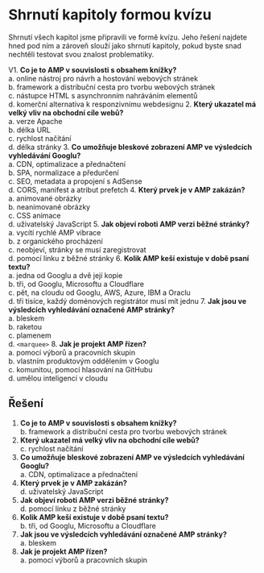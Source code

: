 # Shrnutí kapitoly formou kvízu

Shrnutí všech kapitol jsme připravili ve formě kvízu. Jeho řešení najdete hned pod ním a zároveň slouží jako shrnutí kapitoly, pokud byste snad nechtěli testovat svou znalost problematiky.

V1. **Co je to AMP v souvislosti s obsahem knížky?**  
a. online nástroj pro návrh a hostování webových stránek  
b. framework a distribuční cesta pro tvorbu webových stránek  
c. nástupce HTML s asynchronním nahráváním elementů  
d. komerční alternativa k responzivnímu webdesignu
2. **Který ukazatel má velký vliv na obchodní cíle webů?**  
a. verze Apache  
b. délka URL  
c. rychlost načítání  
d. délka stránky
3. **Co umožňuje bleskové zobrazení AMP ve výsledcích vyhledávání Googlu?**  
a. CDN, optimalizace a přednačtení  
b. SPA, normalizace a předurčení  
c. SEO, metadata a propojení s AdSense  
d. CORS, manifest a atribut prefetch
4. **Který prvek je v AMP zakázán?**  
a. animované obrázky  
b. neanimované obrázky  
c. CSS animace  
d. uživatelský JavaScript
5. **Jak objeví roboti AMP verzi běžné stránky?**  
a. vycítí rychlé AMP vibrace  
b. z organického procházení  
c. neobjeví, stránky se musí zaregistrovat  
d. pomocí linku z běžné stránky
6. **Kolik AMP keší existuje v době psaní textu?**  
a. jedna od Googlu a dvě její kopie  
b. tři, od Googlu, Microsoftu a Cloudflare  
c. pět, na cloudu od Googlu, AWS, Azure, IBM a Oraclu  
d. tři tisíce, každý doménových registrátor musí mít jednu
7. **Jak jsou ve výsledcích vyhledávání označené AMP stránky?**  
a. bleskem  
b. raketou  
c. plamenem  
d. `<marquee>`
8. **Jak je projekt AMP řízen?**  
a. pomocí výborů a pracovních skupin  
b. vlastním produktovým oddělením v Googlu  
c. komunitou, pomocí hlasování na GitHubu  
d. umělou inteligencí v cloudu

## Řešení

1. **Co je to AMP v souvislosti s obsahem knížky?**  
b. framework a distribuční cesta pro tvorbu webových stránek
2. **Který ukazatel má velký vliv na obchodní cíle webů?**  
c. rychlost načítání
3. **Co umožňuje bleskové zobrazení AMP ve výsledcích vyhledávání Googlu?**  
a. CDN, optimalizace a přednačtení
4. **Který prvek je v AMP zakázán?**  
d. uživatelský JavaScript
5. **Jak objeví roboti AMP verzi běžné stránky?**  
d. pomocí linku z běžné stránky
6. **Kolik AMP keší existuje v době psaní textu?**  
b. tři, od Googlu, Microsoftu a Cloudflare
7. **Jak jsou ve výsledcích vyhledávání označené AMP stránky?**  
a. bleskem
8. **Jak je projekt AMP řízen?**  
a. pomocí výborů a pracovních skupin
